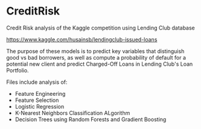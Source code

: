 # CreditRisk

Credit Risk analysis of the Kaggle competition using Lending Club database 

https://www.kaggle.com/husainsb/lendingclub-issued-loans 

The purpose of these models is to predict key variables that distinguish good vs bad borrowers, as well as compute a probability of default for a potential new client and predict Charged-Off Loans in Lending Club's Loan Portfolio.

Files include analysis of:
- Feature Engineering
- Feature Selection
- Logistic Regression
- K-Nearest Neighbors Classification ALgorithm
- Decision Trees using Random Forests and Gradient Boosting
